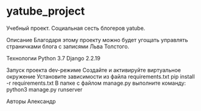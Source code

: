 # yatube_project
Учебный проект. Социальная сесть блогеров yatube.

Описание
Благодаря этому проекту можно будет угощать управлять страничками блога с записями Льва Толстого.

Технологии
Python 3.7 Django 2.2.19

Запуск проекта dev-режиме
Создайте и активируйте виртуальное окружение
Установите зависимости из файла requirements.txt
pip install -r requirements.txt
В папке с файлом manage.py выполните команду:
python3 manage.py runserver

Авторы
Александр
